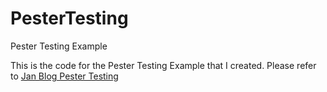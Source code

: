 # PesterTesting
Pester Testing Example

This is the code for the Pester Testing Example that I created. Please refer to <a href="https://janhelberg.github.io/posts/Pester" target="_blank">Jan Blog Pester Testing</a>